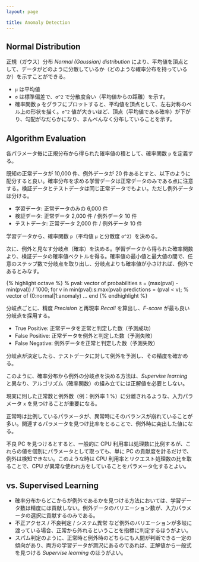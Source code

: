 ```yaml
---
layout: page

title: Anomaly Detection
---
```


<script type="text/x-mathjax-config">
  MathJax.Hub.Config({ tex2jax: { inlineMath: [['$','$'], ["\\(","\\)"]] } });
</script>
<script type="text/javascript"
  src="http://cdn.mathjax.org/mathjax/latest/MathJax.js?config=TeX-AMS_HTML">
</script>

## Normal Distribution

正規（ガウス）分布 _Normal (Gaussian) distribution_ により、平均値を頂点として、データがどのように分散しているか（どのような確率分布を持っているか）を示すことができる。

<script type="math/tex; mode=display" id="MathJax-Element-normal_distribution">
{\scriptsize \text{$\mu = $ the mean of $x$}} \\
{\scriptsize \text{$\sigma^{2} = $ the variance of $x$ ($\sigma =$ standard deviation)}} \\
\begin{align}
p(x; \mu, \sigma^{2}) & = \frac{1}{ \sqrt{ 2 \pi \sigma^{2} } } \exp \left( - \frac{ (x - \mu)^{2} }{ 2 \sigma^{2} } \right) \\
\end{align} \\
</script>

* `μ` は平均値
* `σ` は標準偏差で、`σ^2` で分散度合い（平均値からの距離）を示す。
* 確率関数 `p` をグラフにプロットすると、平均値を頂点として、左右対称のベル上の形状を描く。`σ^2` 値が大きいほど、頂点（平均値である確率）が下がり、勾配がなだらかになり、まんべんなく分布していることを示す。

## Algorithm Evaluation

各パラメータ毎に正規分布から得られた確率値の積として、確率関数 `p` を定義する。

<script type="math/tex; mode=display" id="MathJax-Element-anomaly_detection_algorithm">
\begin{align}
\mu_{j} & = \frac{1}{m} \sum_{i = 1}^{m} x_{j}^{(i)} \\
\sigma_{j}^{2} & = \frac{1}{m} \sum_{i = 1}^{m} (x_{j}^{(i)} - \mu_{j})^{2} \\
p(x) & = p(x_1; \mu_1, \sigma_1^2) \cdot p(x_2; \mu_2, \sigma_2^2) \cdot \ldots \cdot p(x_n; \mu_n, \sigma_n^2) \\
& = \prod_{j = 1}^{n} p(x_{j}; \mu_{j}, \sigma_{j}^{2}) \\
& = \prod_{j = 1}^{n} \frac{1}{ \sqrt{ 2 \pi \sigma_{j}^{2} } } \exp \left( - \frac{ (x_{j} - \mu_{j})^{2} }{ 2 \sigma_{j}^{2} } \right) \\
\end{align} \\
</script>

既知の正常データが 10,000 件、例外データが 20 件あるとすと、以下のように配分すると良い。確率分布を求める学習データは正常データのみである点に注意する。検証データとテストデータは同じ正常データでもよい。ただし例外データは分ける。

* 学習データ: 正常データのみの 6,000 件
* 検証データ: 正常データ 2,000 件 / 例外データ 10 件
* テストデータ: 正常データ 2,000 件 / 例外データ 10 件

学習データから、確率関数 `p`（平均値 `μ` と分散度 `σ^2`）を決める。

次に、例外と見なす分岐点（確率）を決める。学習データから得られた確率関数より、検証データの確率値ベクトルを得る。確率値の最小値と最大値の間で、任意のステップ数で分岐点を取り出し、分岐点よりも確率値が小さければ、例外であるとみなす。

{% highlight octave %}
% pval: vector of probabilities
s = (max(pval) - min(pval)) / 1000;
for v in min(pval):s:max(pval)
    predictions = (pval < v); % vector of (0:normal|1:anomaly)
    ...
end
{% endhighlight %}

分岐点ごとに、精度 _Precision_ と再現率 _Recall_ を算出し、_F-score_ が最も良い分岐点を採用する。

<script type="math/tex; mode=display" id="MathJax-Element-anomaly_detection_algorithm_fscore">
{\scriptsize \text{$tp = $ true positive, $fp = $ false positive, $fn = $ false negative}} \\
{\scriptsize \text{$P = $ Precision, $R = $ Recall}} \\
P = \frac{tp}{tp + fp} \\
R = \frac{tp}{tp + fn} \\
F_{1} = 2 \frac{PR}{P + R} \\
</script>

* True Positive: 正常データを正常と判定した数（予測成功）
* False Positive: 正常データを例外と判定した数（予測失敗）
* False Negative: 例外データを正常と判定した数（予測失敗）

分岐点が決定したら、テストデータに対して例外を予測し、その精度を確かめる。

このように、確率分布から例外の分岐点を決める方法は、_Supervise learning_ と異なり、アルゴリズム（確率関数）の組み立てには正解値を必要としない。

現実に則した正常数と例外数（例：例外率 1 %）に分離されるような、入力パラメータ `x` を見つけることが重要になる。

正常時は比例しているパラメータが、異常時にそのバランスが崩れていることが多い。関連するパラメータを見つけ比率をとることで、例外時に突出した値になる。

不良 PC を見つけるとすると、一般的に CPU 利用率は処理数に比例するが、これらの値を個別にパラメータとして取っても、単に PC の貢献度を計るだけで、例外は検知できない。このような時は CPU 利用率とリクエスト処理数の比を取ることで、CPU が異常な使われ方をしていることをパラメータ化するとよい。

## vs. Supervised Learning

* 確率分布からどこからが例外であるかを見つける方法においては、学習データ数は精度には貢献しない。例外データのバリエーション数が、入力パラメータの選択に貢献するのみである。
* 不正アクセス / 不良判定 / システム異常 など例外のバリエーションが多岐に渡っている場合、正常から外れるということを指標に判定するほうがよい。
* スパム判定のように、正常時と例外時のどちらにも人間が判断できる一定の傾向があり、両方の学習データが潤沢にあるのであれば、正解値から一般式を見つける _Supervise learning_ のほうがよい。

